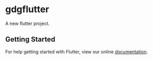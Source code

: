 # gdgflutter

A new flutter project.

## Getting Started

For help getting started with Flutter, view our online
[documentation](http://flutter.io/).
